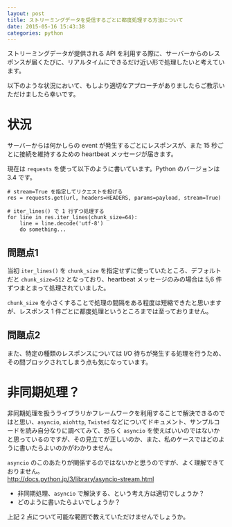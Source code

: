 ```yaml
---
layout: post
title: ストリーミングデータを受信するごとに都度処理する方法について
date: 2015-05-16 15:43:38
categories: python
---
```

<!-- {% raw %} -->
<p>ストリーミングデータが提供される API を利用する際に、サーバーからのレスポンスが届くたびに、リアルタイムにできるだけ近い形で処理したいと考えています。</p>

<p>以下のような状況において、もしより適切なアプローチがありましたらご教示いただけましたら幸いです。</p>

<h1>状況</h1>

<p>サーバーからは何かしらの event が発生するごとにレスポンスが、また 15 秒ごとに接続を維持するための heartbeat メッセージが届きます。</p>

<p>現在は <code>requests</code> を使って以下のように書いています。Python のバージョンは 3.4 です。</p>

<pre><code># stream=True を指定してリクエストを投げる
res = requests.get(url, headers=HEADERS, params=payload, stream=True)

# iter_lines() で 1 行ずつ処理する
for line in res.iter_lines(chunk_size=64):
    line = line.decode('utf-8')
    do something...
</code></pre>

<h2>問題点1</h2>

<p>当初 <code>iter_lines()</code> を <code>chunk_size</code> を指定せずに使っていたところ、デフォルトだと <code>chunk_size=512</code> となっており、heartbeat メッセージのみの場合は 5,6 件ずつまとまって処理されていました。</p>

<p><code>chunk_size</code> を小さくすることで処理の間隔をある程度は短縮できたと思いますが、レスポンス 1 件ごとに都度処理というところまでは至っておりません。</p>

<h2>問題点2</h2>

<p>また、特定の種類のレスポンスについては I/O 待ちが発生する処理を行うため、その間ブロックされてしまう点も気になっています。</p>

<h1>非同期処理？</h1>

<p>非同期処理を扱うライブラリかフレームワークを利用することで解決できるのではと思い、<code>asyncio</code>, <code>aiohttp</code>, <code>Twisted</code> などについてドキュメント、サンプルコードを読み自分なりに調べてみて、恐らく <code>asyncio</code> を使えばいいのではないかと思っているのですが、その見立てが正しいのか、また、私のケースではどのように書いたらよいのかがわかりません。</p>

<p><code>asyncio</code> のこのあたりが関係するのではないかと思うのですが、よく理解できておりません。<br>
<a href="http://docs.python.jp/3/library/asyncio-stream.html">http://docs.python.jp/3/library/asyncio-stream.html</a></p>

<ul>
<li>非同期処理、<code>asyncio</code> で解決する、という考え方は適切でしょうか？</li>
<li>どのように書いたらよいでしょうか？</li>
</ul>

<p>上記 2 点について可能な範囲で教えていただけませんでしょうか。</p>
<!-- {% endraw %} -->
